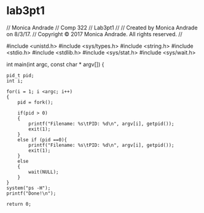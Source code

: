 # lab3pt1
//  Monica Andrade
//  Comp 322
//  Lab3pt1
//
//  Created by Monica Andrade on 8/3/17.
//  Copyright © 2017 Monica Andrade. All rights reserved.
//

#include <unistd.h>
#include <sys/types.h>
#include <string.h>
#include <stdio.h>
#include <stdlib.h>
#include <sys/stat.h>
#include <sys/wait.h>

int main(int argc, const char * argv[]) {
    
    pid_t pid;
    int i;
    
    for(i = 1; i <argc; i++)
    {
        pid = fork();
        
        if(pid > 0)
        {
            printf("Filename: %s\tPID: %d\n", argv[i], getpid());
            exit(1);
        }
        else if (pid ==0){
            printf("Filename: %s\tPID: %d\n", argv[i], getpid());
            exit(1);
        }
        else
        {
            wait(NULL);
        }
    }
    system("ps -H");
    printf("Done!\n");
    
    return 0;
